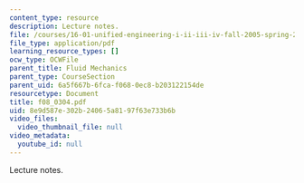 ```yaml
---
content_type: resource
description: Lecture notes.
file: /courses/16-01-unified-engineering-i-ii-iii-iv-fall-2005-spring-2006/8e9d587e302b24065a8197f63e733b6b_f08_0304.pdf
file_type: application/pdf
learning_resource_types: []
ocw_type: OCWFile
parent_title: Fluid Mechanics
parent_type: CourseSection
parent_uid: 6a5f667b-6fca-f068-0ec8-b203122154de
resourcetype: Document
title: f08_0304.pdf
uid: 8e9d587e-302b-2406-5a81-97f63e733b6b
video_files:
  video_thumbnail_file: null
video_metadata:
  youtube_id: null
---
```

Lecture notes.